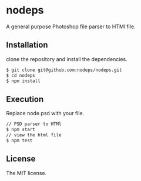 nodeps
==============================
A general purpose Photoshop file parser to HTMl file.

## Installation

clone the repository and install the dependencies.

```sh
$ git clone git@github.com:nodeps/nodeps.git
$ cd nodeps
$ npm install 
```

## Execution

Replace node.psd with your file.

```sh
// PSD parser to HTMl
$ npm start
// view the html file
$ npm test

```


## License
The MIT license.
